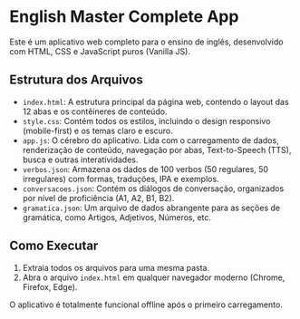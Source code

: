 # English Master Complete App

Este é um aplicativo web completo para o ensino de inglês, desenvolvido com HTML, CSS e JavaScript puros (Vanilla JS).

## Estrutura dos Arquivos

- `index.html`: A estrutura principal da página web, contendo o layout das 12 abas e os contêineres de conteúdo.
- `style.css`: Contém todos os estilos, incluindo o design responsivo (mobile-first) e os temas claro e escuro.
- `app.js`: O cérebro do aplicativo. Lida com o carregamento de dados, renderização de conteúdo, navegação por abas, Text-to-Speech (TTS), busca e outras interatividades.
- `verbos.json`: Armazena os dados de 100 verbos (50 regulares, 50 irregulares) com formas, traduções, IPA e exemplos.
- `conversacoes.json`: Contém os diálogos de conversação, organizados por nível de proficiência (A1, A2, B1, B2).
- `gramatica.json`: Um arquivo de dados abrangente para as seções de gramática, como Artigos, Adjetivos, Números, etc.

## Como Executar

1.  Extraia todos os arquivos para uma mesma pasta.
2.  Abra o arquivo `index.html` em qualquer navegador moderno (Chrome, Firefox, Edge).

O aplicativo é totalmente funcional offline após o primeiro carregamento.